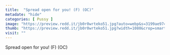 ```yaml
---
title:  "Spread open for you! (F) (OC)"
metadate: "hide"
categories: [ Pussy ]
image: "https://preview.redd.it/jb0r0wrteko51.jpg?auto=webp&s=3199ae9740a8549659cc69cb30c9078b4badf4f4"
thumb: "https://preview.redd.it/jb0r0wrteko51.jpg?width=1080&crop=smart&auto=webp&s=96c17d914772474de8316e28035781397f5eff72"
visit: ""
---
```

Spread open for you! (F) (OC)
